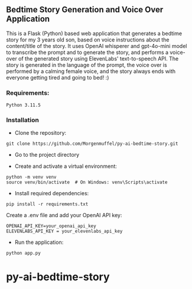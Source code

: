 ## Bedtime Story Generation and Voice Over Application

This is a Flask (Python) based web application that generates a bedtime story for my 3 years old son, based on voice instructions about the content/title of the story.
It uses OpenAI whisperer and gpt-4o-mini model to transcribe the prompt and to generate the story, and performs a voice-over of the generated story using ElevenLabs' text-to-speech API.
The story is generated in the language of the prompt, the voice over is performed by a calming female voice, and the story always ends with everyone getting tired and going to bed! :)

### Requirements:

    Python 3.11.5

### Installation

- Clone the repository:

```
git clone https://github.com/Morgenmuffel/py-ai-bedtime-story.git
```

- Go to the project directory

- Create and activate a virtual environment:

```
python -m venv venv
source venv/bin/activate  # On Windows: venv\Scripts\activate
```

- Install required dependencies:

```
pip install -r requirements.txt
```

Create a .env file and add your OpenAI API key:

```
OPENAI_API_KEY=your_openai_api_key
ELEVENLABS_API_KEY = your_elevenlabs_api_key
```

- Run the application:

```
python app.py
```
# py-ai-bedtime-story
